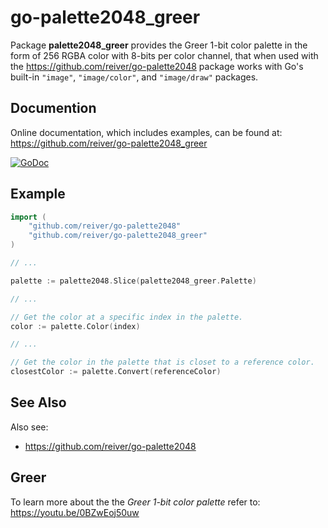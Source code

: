# go-palette2048_greer

Package **palette2048_greer** provides the Greer 1-bit color palette in the form of 256 RGBA color with 8-bits per color channel,
that when used with the https://github.com/reiver/go-palette2048 package works with Go's built-in `"image"`, `"image/color"`, and `"image/draw"` packages.

## Documention

Online documentation, which includes examples, can be found at: https://github.com/reiver/go-palette2048_greer

[![GoDoc](https://godoc.org/github.com/reiver/go-palette2048_greer?status.svg)](https://godoc.org/github.com/reiver/go-palette2048_greer)

## Example

```go
import (
	"github.com/reiver/go-palette2048"
	"github.com/reiver/go-palette2048_greer"
)

// ...

palette := palette2048.Slice(palette2048_greer.Palette)

// ...

// Get the color at a specific index in the palette.
color := palette.Color(index)

// ...

// Get the color in the palette that is closet to a reference color.
closestColor := palette.Convert(referenceColor)
```

## See Also

Also see:

* https://github.com/reiver/go-palette2048

## Greer

To learn more about the the _Greer 1-bit color palette_ refer to: https://youtu.be/0BZwEoj50uw

